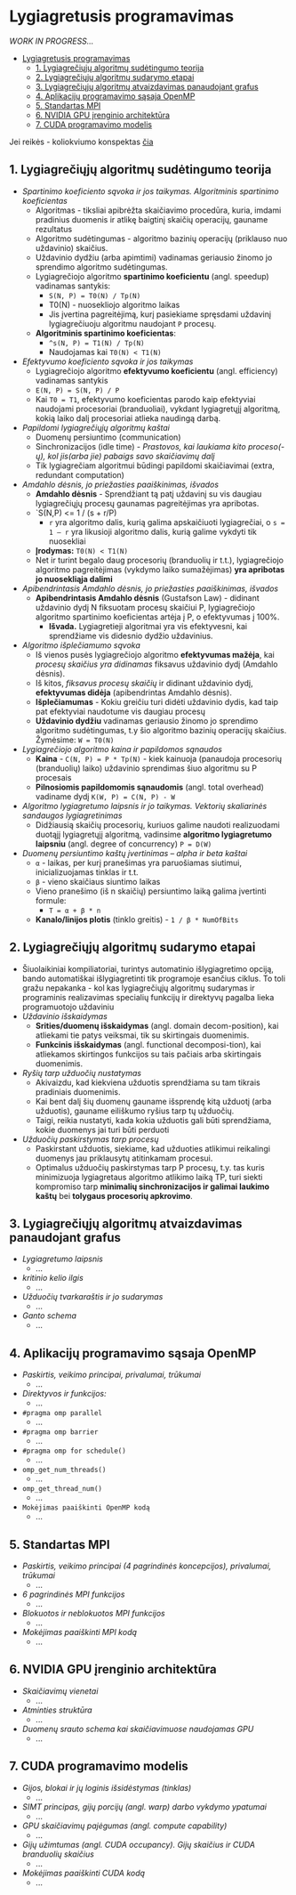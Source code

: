 # Lygiagretusis programavimas

*WORK IN PROGRESS...*

- [Lygiagretusis programavimas](#lygiagretusis-programavimas)
  - [1. Lygiagrečiųjų algoritmų sudėtingumo teorija](#1-lygiagre%C4%8Di%C5%B3j%C5%B3-algoritm%C5%B3-sud%C4%97tingumo-teorija)
  - [2. Lygiagrečiųjų algoritmų sudarymo etapai](#2-lygiagre%C4%8Di%C5%B3j%C5%B3-algoritm%C5%B3-sudarymo-etapai)
  - [3. Lygiagrečiųjų algoritmų atvaizdavimas panaudojant grafus](#3-lygiagre%C4%8Di%C5%B3j%C5%B3-algoritm%C5%B3-atvaizdavimas-panaudojant-grafus)
  - [4. Aplikacijų programavimo sąsaja OpenMP](#4-aplikacij%C5%B3-programavimo-s%C4%85saja-openmp)
  - [5. Standartas MPI](#5-standartas-mpi)
  - [6. NVIDIA GPU įrenginio architektūra](#6-nvidia-gpu-%C4%AFrenginio-architekt%C5%ABra)
  - [7. CUDA programavimo modelis](#7-cuda-programavimo-modelis)

Jei reikės - koliokviumo konspektas [čia](https://edriskus.github.io/6-semestras/Lygiagretusis%20Programavimas/Atsiskaitymai/Kolis%201/konspektas)

## 1. Lygiagrečiųjų algoritmų sudėtingumo teorija

- *Spartinimo koeficiento sąvoka ir jos taikymas. Algoritminis spartinimo koeficientas*
  - Algoritmas - tiksliai apibrėžta skaičiavimo procedūra, kuria, imdami pradinius duomenis ir atlikę baigtinį skaičių operacijų, gauname rezultatus
  - Algoritmo sudėtingumas - algoritmo bazinių operacijų (priklauso nuo uždavinio) skaičius.
  - Uždavinio dydžiu (arba apimtimi) vadinamas geriausio žinomo jo sprendimo algoritmo sudėtingumas.
  - Lygiagrečiojo algoritmo **spartinimo koeficientu** (angl. speedup) vadinamas santykis:
    - `S(N, P) = T0(N) / Tp(N)`
    - T0(N) - nuosekliojo algoritmo laikas
    - Jis įvertina pagreitėjimą, kurį pasiekiame spręsdami uždavinį lygiagrečiuoju algoritmu naudojant `P` procesų.
  - **Algoritminis spartinimo koeficientas**:
    - `^s(N, P) = T1(N) / Tp(N)`
    - Naudojamas kai `T0(N) < T1(N)`
- *Efektyvumo koeficiento sąvoka ir jos taikymas*
  - Lygiagrečiojo algoritmo **efektyvumo koeficientu** (angl. efficiency) vadinamas santykis
  - `E(N, P) = S(N, P) / P`
  - Kai `T0 = T1`, efektyvumo koeficientas parodo kaip efektyviai naudojami procesoriai (branduoliai), vykdant lygiagretųjį algoritmą, kokią laiko dalį procesoriai atlieka naudingą darbą.
- *Papildomi lygiagrečiųjų algoritmų kaštai*
  - Duomenų persiuntimo (communication)
  - Sinchronizacijos (idle time) - *Prastovos, kai laukiama kito proceso(-ų), kol jis(arba jie) pabaigs savo skaičiavimų dalį*
  - Tik lygiagrečiam algoritmui būdingi papildomi skaičiavimai (extra, redundant computation)
- *Amdahlo dėsnis, jo priežasties paaiškinimas, išvados*
  - **Amdahlo dėsnis** - Sprendžiant tą patį uždavinį su vis daugiau lygiagrečiųjų procesų gaunamas pagreitėjimas yra apribotas.
  - `S(N,P) <= 1 / (s + r/P)
    - `r` yra algoritmo dalis, kurią galima apskaičiuoti lygiagrečiai, o  `s = 1 – r` yra likusioji algoritmo dalis, kurią galime vykdyti tik nuosekliai
  - **Įrodymas:** `T0(N) < T1(N)`
  - Net ir turint begalo daug procesorių (branduolių ir t.t.), lygiagrečiojo algoritmo pagreitėjimas (vykdymo laiko sumažėjimas) **yra apribotas jo nuosekliąja dalimi**
- *Apibendrintasis Amdahlo dėsnis, jo priežasties paaiškinimas, išvados*
  - **Apibendrintasis Amdahlo dėsnis** (Gustafson Law) - didinant uždavinio dydį N fiksuotam procesų skaičiui P, lygiagrečiojo algoritmo spartinimo koeficientas artėja į P, o efektyvumas į 100%.
    - **Išvada.** Lygiagretieji algoritmai yra vis efektyvesni, kai sprendžiame vis didesnio dydžio uždavinius.
- *Algoritmo išplečiamumo sąvoka*
  - Iš vienos pusės lygiagrečiojo algoritmo **efektyvumas mažėja**, kai *procesų skaičius yra didinamas* fiksavus uždavinio dydį (Amdahlo dėsnis).
  - Iš kitos, *fiksavus procesų skaičių* ir didinant uždavinio dydį, **efektyvumas didėja** (apibendrintas Amdahlo dėsnis).
  - **Išplečiamumas** - Kokiu greičiu turi didėti uždavinio dydis, kad taip pat efektyviai naudotume vis daugiau procesų
  - **Uždavinio dydžiu** vadinamas geriausio žinomo jo sprendimo algoritmo sudėtingumas, t.y šio algoritmo bazinių operacijų skaičius. Žymėsime: `W = T0(N)`
- *Lygiagrečiojo algoritmo kaina ir papildomos sąnaudos*
  - **Kaina** - `C(N, P) = P * Tp(N)` - kiek kainuoja (panaudoja procesorių (branduolių) laiko) uždavinio sprendimas šiuo algoritmu su P procesais
  - **Pilnosiomis papildomomis sąnaudomis** (angl. total overhead) vadiname dydį `K(W, P) = C(N, P) - W`
- *Algoritmo lygiagretumo laipsnis ir jo taikymas. Vektorių skaliarinės sandaugos lygiagretinimas*
  - Didžiausią skaičių procesorių, kuriuos galime naudoti realizuodami duotąjį lygiagretųjį algoritmą, vadinsime **algoritmo lygiagretumo laipsniu** (angl. degree of concurrency) `P = D(W)`
- *Duomenų persiuntimo kaštų įvertinimas – alpha ir beta kaštai*
  - `α` - laikas, per kurį pranešimas yra paruošiamas siutimui, inicializuojamas tinklas ir t.t.
  - `β` - vieno skaičiaus siuntimo laikas
  - Vieno pranešimo (iš n skaičių) persiuntimo laiką galima įvertinti formule:
    - `T = α + β * n`
  - **Kanalo/linijos plotis** (tinklo greitis) - `1 / β * NumOfBits`

## 2. Lygiagrečiųjų algoritmų sudarymo etapai

- Šiuolaikiniai kompiliatoriai, turintys automatinio išlygiagretimo opciją, bando automatiškai išlygiagretinti tik programoje esančius ciklus. To toli gražu nepakanka - kol kas lygiagrečiųjų algoritmų sudarymas ir programinis realizavimas specialių funkcijų ir direktyvų pagalba lieka programuotojo uždaviniu
- *Uždavinio išskaidymas*
  - **Srities/duomenų išskaidymas** (angl. domain decom-position), kai atliekami tie patys veiksmai, tik su skirtingais duomenimis.
  - **Funkcinis išskaidymas** (angl. functional decomposi-tion), kai atliekamos skirtingos funkcijos su tais pačiais arba skirtingais duomenimis.
- *Ryšių tarp užduočių nustatymas*
  - Akivaizdu, kad kiekviena užduotis sprendžiama su tam tikrais pradiniais duomenimis.
  - Kai bent dalį šių duomenų gauname išsprendę kitą užduotį (arba užduotis), gauname eiliškumo ryšius tarp tų užduočių.
  - Taigi, reikia nustatyti, kada kokia užduotis gali būti sprendžiama, kokie duomenys jai turi būti perduoti
- *Užduočių paskirstymas tarp procesų*
  - Paskirstant užduotis, siekiame, kad užduoties atlikimui reikalingi duomenys jau priklausytų atitinkamam procesui.
  - Optimalus užduočių paskirstymas tarp P procesų, t.y. tas kuris minimizuoja lygiagretaus algoritmo atlikimo laiką TP, turi siekti kompromiso tarp **minimalių sinchronizacijos ir galimai laukimo kaštų** bei **tolygaus procesorių apkrovimo**.

## 3. Lygiagrečiųjų algoritmų atvaizdavimas panaudojant grafus

- *Lygiagretumo laipsnis*
  - ...
- *kritinio kelio ilgis*
  - ...
- *Užduočių tvarkaraštis ir jo sudarymas*
  - ...
- *Ganto schema*
  - ...

## 4. Aplikacijų programavimo sąsaja OpenMP

- *Paskirtis, veikimo principai, privalumai, trūkumai*
  - ...
- *Direktyvos ir funkcijos:*
  - ...
- `#pragma omp parallel`
  - ...
- `#pragma omp barrier`
  - ...
- `#pragma omp for schedule()`
  - ...
- `omp_get_num_threads()`
  - ...
- `omp_get_thread_num()`
  - ...
- `Mokėjimas paaiškinti OpenMP kodą`
  - ...

## 5. Standartas MPI

- *Paskirtis, veikimo principai (4 pagrindinės koncepcijos), privalumai, trūkumai*
  - ...
- *6 pagrindinės MPI funkcijos*
  - ...
- *Blokuotos ir neblokuotos MPI funkcijos*
  - ...
- *Mokėjimas paaiškinti MPI kodą*
  - ...

## 6. NVIDIA GPU įrenginio architektūra

- *Skaičiavimų vienetai*
  - ...
- *Atminties struktūra*
  - ...
- *Duomenų srauto schema kai skaičiavimuose naudojamas GPU*
  - ...

## 7. CUDA programavimo modelis

- *Gijos, blokai ir jų loginis išsidėstymas (tinklas)*
  - ...
- *SIMT principas, gijų porcijų (angl. warp) darbo vykdymo ypatumai*
  - ...
- *GPU skaičiavimų pajėgumas (angl. compute capability)*
  - ...
- *Gijų užimtumas (angl. CUDA occupancy). Gijų skaičius ir CUDA branduolių skaičius*
  - ...
- *Mokėjimas paaiškinti CUDA kodą*
  - ...